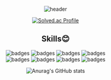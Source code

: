 <div align=center>
  
![header](https://capsule-render.vercel.app/api?type=slice&height=150&text=Hello&fontSize=50&rotate=10&fontAlign=90&fontAlignY=20&fontColor=FFFF&&color=0:F1F0AE,800:E9407A&desc=I'm%20Yaena&descSize=25&descAlign=90&descAlignY=40)<br>
  
[![Solved.ac Profile](http://mazassumnida.wtf/api/v2/generate_badge?boj=yaena99)](https://solved.ac/yaena99/)

## Skills😊

![badges](https://img.shields.io/badge/HTML5-E34F26?style=for-the-badge&logo=HTML5&logoColor=white)
![badges](https://img.shields.io/badge/CSS3-1572B6?style=for-the-badge&logo=CSS3&logoColor=white)
![badges](https://img.shields.io/badge/Javascript-F7DF1E?style=for-the-badge&logo=JavaScript&logoColor=white)
![badges](https://img.shields.io/badge/jQuery-0769AD?style=for-the-badge&logo=jQuery&logoColor=white)<br>
![badges](https://img.shields.io/badge/Django-092E20?style=for-the-badge&logo=Django&logoColor=white)
![badges](https://img.shields.io/badge/MySQL-4479A1?style=for-the-badge&logo=MySQL&logoColor=white)
![badges](https://img.shields.io/badge/Python-3776AB1?style=for-the-badge&logo=Python&logoColor=white)
![badges](https://img.shields.io/badge/Java-007396?style=for-the-badge&logo=Java&logoColor=white)<br/>



![Anurag's GitHub stats](https://github-readme-stats.vercel.app/api?username=yaena1223&show_icons=true&theme=radical)
</div>
